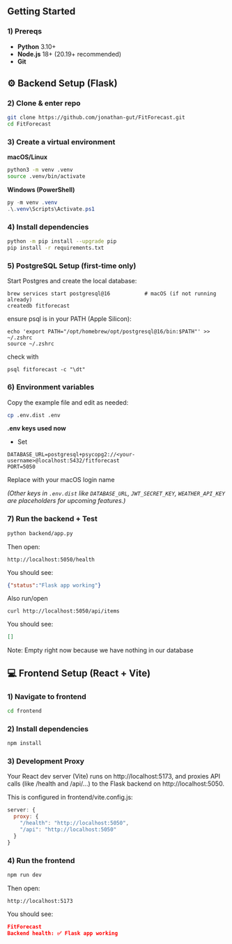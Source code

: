 ## Getting Started 

### 1) Prereqs
- **Python** 3.10+
- **Node.js** 18+ (20.19+ recommended)
- **Git**

## ⚙️ Backend Setup (Flask)

### 2) Clone & enter repo
```bash
git clone https://github.com/jonathan-gut/FitForecast.git
cd FitForecast
```

### 3) Create a virtual environment
**macOS/Linux**
```bash
python3 -m venv .venv
source .venv/bin/activate
```
**Windows (PowerShell)**
```powershell
py -m venv .venv
.\.venv\Scripts\Activate.ps1
```

### 4) Install dependencies
```bash
python -m pip install --upgrade pip
pip install -r requirements.txt
```

### 5) PostgreSQL Setup (first-time only)
Start Postgres and create the local database:
```
brew services start postgresql@16           # macOS (if not running already)
createdb fitforecast
```
ensure psql is in your PATH (Apple Silicon):
```
echo 'export PATH="/opt/homebrew/opt/postgresql@16/bin:$PATH"' >> ~/.zshrc
source ~/.zshrc
```

check with
```
psql fitforecast -c "\dt"
```

### 6) Environment variables

Copy the example file and edit as needed:
```bash
cp .env.dist .env
```
**.env keys used now**
- Set 
```
DATABASE_URL=postgresql+psycopg2://<your-username>@localhost:5432/fitforecast
PORT=5050
```

Replace <your-username> with your macOS login name

*(Other keys in `.env.dist` like `DATABASE_URL`, `JWT_SECRET_KEY`, `WEATHER_API_KEY` are placeholders for upcoming features.)*

### 7) Run the backend + Test
```bash
python backend/app.py
```
Then open:
```
http://localhost:5050/health
```
You should see:
```json
{"status":"Flask app working"}
```

Also run/open
```
curl http://localhost:5050/api/items
```
You should see:
```json
[]
```

Note: Empty right now because we have nothing in our database


## 💻 Frontend Setup (React + Vite)

### 1) Navigate to frontend 

```bash
cd frontend
```

### 2) Install dependencies
```bash
npm install
```

### 3) Development Proxy

Your React dev server (Vite) runs on http://localhost:5173,
and proxies API calls (like /health and /api/...) to the Flask backend on http://localhost:5050.

This is configured in frontend/vite.config.js:

```js
server: {
  proxy: {
    "/health": "http://localhost:5050",
    "/api": "http://localhost:5050"
  }
}
```

### 4) Run the frontend

```bash
npm run dev
```
Then open:
```
http://localhost:5173
```
You should see:
```json
FitForecast
Backend health: ✅ Flask app working
```


